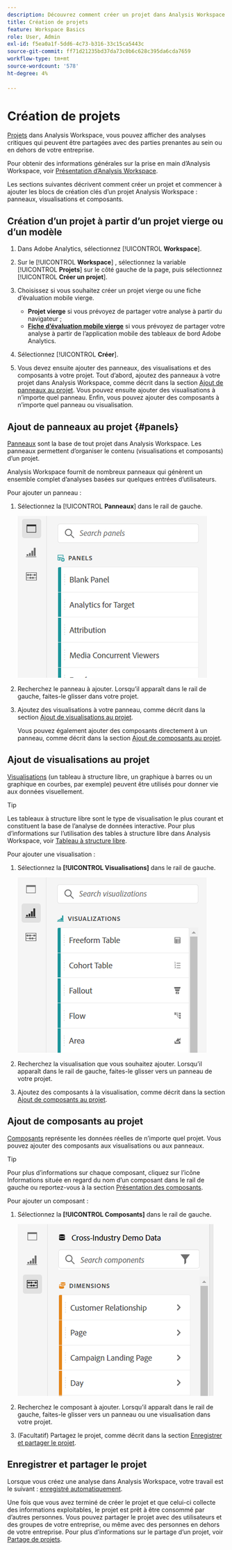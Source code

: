 ```yaml
---
description: Découvrez comment créer un projet dans Analysis Workspace
title: Création de projets
feature: Workspace Basics
role: User, Admin
exl-id: f5ea0a1f-5dd6-4c73-b316-33c15ca5443c
source-git-commit: ff71d21235bd37da73c0b6c628c395da6cda7659
workflow-type: tm+mt
source-wordcount: '578'
ht-degree: 4%

---
```


# Création de projets

[Projets](/help/analysis-workspace/build-workspace-project/freeform-overview.md) dans Analysis Workspace, vous pouvez afficher des analyses critiques qui peuvent être partagées avec des parties prenantes au sein ou en dehors de votre entreprise.

Pour obtenir des informations générales sur la prise en main d’Analysis Workspace, voir [Présentation d’Analysis Workspace](/help/analysis-workspace/home.md).

Les sections suivantes décrivent comment créer un projet et commencer à ajouter les blocs de création clés d’un projet Analysis Workspace : panneaux, visualisations et composants.

## Création d’un projet à partir d’un projet vierge ou d’un modèle

1. Dans Adobe Analytics, sélectionnez [!UICONTROL **Workspace**].

1. Sur le [!UICONTROL **Workspace**] , sélectionnez la variable [!UICONTROL **Projets**] sur le côté gauche de la page, puis sélectionnez [!UICONTROL **Créer un projet**].

1. Choisissez si vous souhaitez créer un projet vierge ou une fiche d’évaluation mobile vierge.

   * **Projet vierge** si vous prévoyez de partager votre analyse à partir du navigateur ;
   * [**Fiche d’évaluation mobile vierge**](/help/mobile-app/curator.md) si vous prévoyez de partager votre analyse à partir de l’application mobile des tableaux de bord Adobe Analytics.

1. Sélectionnez [!UICONTROL **Créer**].

1. Vous devez ensuite ajouter des panneaux, des visualisations et des composants à votre projet. Tout d’abord, ajoutez des panneaux à votre projet dans Analysis Workspace, comme décrit dans la section [Ajout de panneaux au projet](#add-panels-to-the-project). Vous pouvez ensuite ajouter des visualisations à n’importe quel panneau. Enfin, vous pouvez ajouter des composants à n’importe quel panneau ou visualisation.

## Ajout de panneaux au projet {#panels}

[Panneaux](/help/analysis-workspace/c-panels/panels.md) sont la base de tout projet dans Analysis Workspace. Les panneaux permettent d’organiser le contenu (visualisations et composants) d’un projet.

Analysis Workspace fournit de nombreux panneaux qui génèrent un ensemble complet d’analyses basées sur quelques entrées d’utilisateurs.

Pour ajouter un panneau :

1. Sélectionnez la [!UICONTROL **Panneaux**] dans le rail de gauche.

   ![](assets/build-panels.png)

1. Recherchez le panneau à ajouter. Lorsqu’il apparaît dans le rail de gauche, faites-le glisser dans votre projet.

1. Ajoutez des visualisations à votre panneau, comme décrit dans la section [Ajout de visualisations au projet](#add-visualizations-to-the-project).

   Vous pouvez également ajouter des composants directement à un panneau, comme décrit dans la section [Ajout de composants au projet](#add-components-to-the-project).

## Ajout de visualisations au projet

[Visualisations](/help/analysis-workspace/visualizations/freeform-analysis-visualizations.md) (un tableau à structure libre, un graphique à barres ou un graphique en courbes, par exemple) peuvent être utilisés pour donner vie aux données visuellement.

>[!TIP]
>
>Les tableaux à structure libre sont le type de visualisation le plus courant et constituent la base de l’analyse de données interactive. Pour plus d’informations sur l’utilisation des tables à structure libre dans Analysis Workspace, voir [Tableau à structure libre](/help/analysis-workspace/visualizations/freeform-table/freeform-table.md).

Pour ajouter une visualisation :

1. Sélectionnez la **[!UICONTROL Visualisations]** dans le rail de gauche.

   ![](assets/build-visualizations.png)

1. Recherchez la visualisation que vous souhaitez ajouter. Lorsqu’il apparaît dans le rail de gauche, faites-le glisser vers un panneau de votre projet.

1. Ajoutez des composants à la visualisation, comme décrit dans la section [Ajout de composants au projet](#add-components-to-the-project).

## Ajout de composants au projet

[Composants](/help/components/overview.md) représente les données réelles de n’importe quel projet. Vous pouvez ajouter des composants aux visualisations ou aux panneaux.

>[!TIP]
>
>Pour plus d’informations sur chaque composant, cliquez sur l’icône Informations située en regard du nom d’un composant dans le rail de gauche ou reportez-vous à la section [Présentation des composants](/help/components/overview.md).

Pour ajouter un composant :

1. Sélectionnez la **[!UICONTROL Composants]** dans le rail de gauche.

   ![](assets/build-components.png)

1. Recherchez le composant à ajouter. Lorsqu’il apparaît dans le rail de gauche, faites-le glisser vers un panneau ou une visualisation dans votre projet.

1. (Facultatif) Partagez le projet, comme décrit dans la section [Enregistrer et partager le projet](#save-and-share-the-project).

## Enregistrer et partager le projet

Lorsque vous créez une analyse dans Analysis Workspace, votre travail est le suivant : [enregistré automatiquement](/help/analysis-workspace/build-workspace-project/save-projects.md).

Une fois que vous avez terminé de créer le projet et que celui-ci collecte des informations exploitables, le projet est prêt à être consommé par d’autres personnes. Vous pouvez partager le projet avec des utilisateurs et des groupes de votre entreprise, ou même avec des personnes en dehors de votre entreprise. Pour plus d’informations sur le partage d’un projet, voir [Partage de projets](/help/analysis-workspace/curate-share/share-projects.md).
